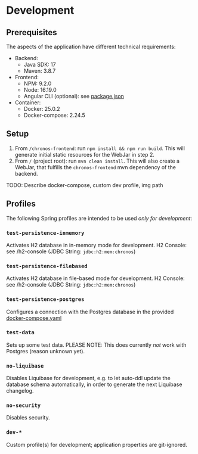 # Development

## Prerequisites
The aspects of the application have different technical requirements:
* Backend:
  * Java SDK: 17
  * Maven: 3.8.7
* Frontend:
  * NPM: 9.2.0
  * Node: 16.19.0
  * Angular CLI (optional): see [package.json](../chronos-frontend/package.json)
* Container:
  * Docker: 25.0.2
  * Docker-compose: 2.24.5

## Setup
1. From `/chronos-frontend`: run `npm install && npm run build`. This will generate initial static resources for the WebJar in step 2.
2. From `/` (project root): run `mvn clean install`. This will also create a WebJar, that fulfills the `chronos-frontend` mvn dependency of the backend.

TODO: Describe docker-compose, custom dev profile, img path

## Profiles
The following Spring profiles are intended to be used *only for development*:

### `test-persistence-inmemory`
Activates H2 database in in-memory mode for development.
H2 Console: see /h2-console (JDBC String: `jdbc:h2:mem:chronos`)

### `test-persistence-filebased`
Activates H2 database in file-based mode for development.
H2 Console: see /h2-console (JDBC String: `jdbc:h2:mem:chronos`)

### `test-persistence-postgres`
Configures a connection with the Postgres database in the provided [docker-compose.yaml](../docker-compose.yaml)

### `test-data`
Sets up some test data.
PLEASE NOTE: This does currently *not* work with Postgres (reason unknown yet). 

### `no-liquibase`
Disables Liquibase for development, e.g. to let auto-ddl update the database schema automatically, in order to generate the next Liquibase changelog.

### `no-security`
Disables security.

### `dev-*`
Custom profile(s) for development; application properties are git-ignored.